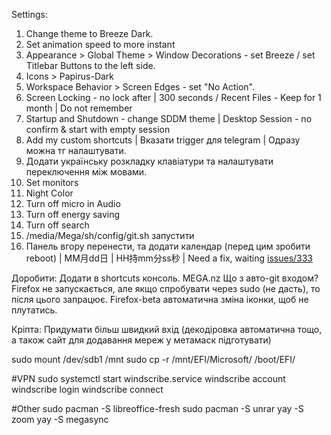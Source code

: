 Settings:

1. Change theme to Breeze Dark.
2. Set animation speed to more instant
3. Appearance > Global Theme > Window Decorations - set Breeze / set Titlebar Buttons to the left side.
4. Icons > Papirus-Dark
5. Workspace Behavior > Screen Edges - set "No Action".
6. Screen Locking - no lock after | 300 seconds / Recent Files - Keep for 1 month | Do not remember
7. Startup and Shutdown - change SDDM theme | Desktop Session - no confirm & start with empty session
8. Add my custom shortcuts | Вказати trigger для telegram | Одразу можна тг налаштувати.
9. Додати українську розкладку клавіатури та налаштувати переключення між мовами.
10. Set monitors
11. Night Color
12. Turn off micro in Audio
13. Turn off energy saving
14. Turn off search
15. /media/Mega/sh/config/git.sh запустити
16. Панель вгору перенести, та додати календар (перед цим зробити reboot) | MM月dd日 | HH持mm分ss秒 | Need a fix, waiting <a href="https://github.com/Zren/plasma-applet-eventcalendar/issues/333">issues/333</a>


Доробити:
Додати в shortcuts консоль.
MEGA.nz
Що з авто-git входом?
Firefox не запускається, але якщо спробувати через sudo (не дасть), то після цього запрацює.
Firefox-beta автоматична зміна іконки, щоб не плутатись.

Кріпта:
Придумати більш швидкий вхід (декодіровка автоматична тощо, а також сайт для додавання мереж у метамаск підготувати)

sudo mount /dev/sdb1 /mnt
sudo cp -r /mnt/EFI/Microsoft/ /boot/EFI/

#VPN
sudo systemctl start windscribe.service
windscribe account
windscribe login
windscribe connect

#Other
sudo pacman -S libreoffice-fresh
sudo pacman -S unrar
yay -S zoom
yay -S megasync
